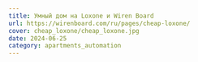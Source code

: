```yaml
---
title: Умный дом на Loxone и Wiren Board
url: https://wirenboard.com/ru/pages/cheap-loxone/
cover: cheap_loxone/cheap_loxone.jpg
date: 2024-06-25
category: apartments_automation
---
```

